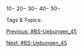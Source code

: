 10−
20−
30−
40−
50−

   Tags & Topics:
   

[Previous: #BS-Uebungen_45](BS-Uebungen_45.md)

[Next: #BS-Uebungen_45](BS-Uebungen_45.md)